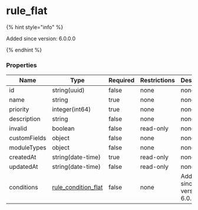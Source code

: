 
# rule_flat

{% hint style="info" %}

Added since version: 6.0.0.0

{% endhint %}

### Properties

|Name|Type|Required|Restrictions|Description|
|---|---|---|---|---|
|id|string(uuid)|false|none|none|
|name|string|true|none|none|
|priority|integer(int64)|true|none|none|
|description|string|false|none|none|
|invalid|boolean|false|read-only|none|
|customFields|object|false|none|none|
|moduleTypes|object|false|none|none|
|createdAt|string(date-time)|true|read-only|none|
|updatedAt|string(date-time)|false|read-only|none|
|conditions|[rule_condition_flat](/schema/rule_condition_flat.md)|false|none|Added since version: 6.0.0.0|
